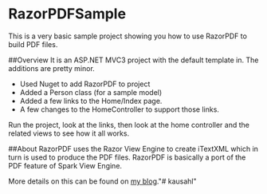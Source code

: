 RazorPDFSample
==============

This is a very basic sample project showing you how to use RazorPDF to build PDF files.

##Overview
It is an ASP.NET MVC3 project with the default template in.  The additions are pretty minor.

* Used Nuget to add RazorPDF to project
* Added a Person class (for a sample model)
* Added a few links to the Home/Index page.
* A few changes to the HomeController to support those links.

Run the project, look at the links, then look at the home controller and the related views to see how it all works.

##About
RazorPDF uses the Razor View Engine to create iTextXML which in turn is used to produce the PDF files.  RazorPDF is basically a port of the PDF feature of Spark View Engine.

More details on this can be found on [my blog](http://nyveldt.com/blog/page/razorpdf)."# kausahl" 
